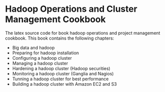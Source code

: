 Hadoop Operations and Cluster Management Cookbook
=================================================

The latex source code for book hadoop operations and project management cookbook. 
This book contains the following chapters: 
- Big data and hadoop 
- Preparing for hadoop installation
- Configuring a hadoop cluster 
- Managing a hadoop cluster
- Hardening a hadoop cluster (Hadoop securities)
- Monitoring a hadoop cluster (Ganglia and Nagios) 
- Tunning a hadoop cluster for best performance 
- Building a hadoop cluster with Amazon EC2 and S3
